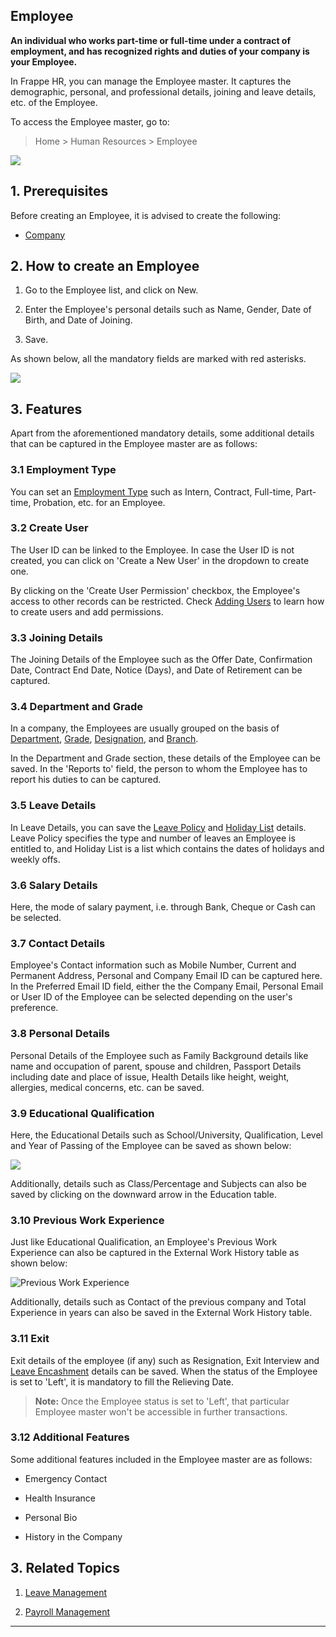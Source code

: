 ## Employee

**An individual who works part-time or full-time under a contract of employment, and has recognized rights and duties of your company is your Employee.**

In Frappe HR, you can manage the Employee master. It captures the demographic, personal, and professional details, joining and leave details, etc. of the Employee.

To access the Employee master, go to:

> Home > Human Resources > Employee

![](https://docs.erpnext.com/files/RtArfPD.gif)  

## 1\. Prerequisites

Before creating an Employee, it is advised to create the following:

*   [Company](https://docs.erpnext.com/docs/v14/user/manual/en/setting-up/company-setup#1-how-to-create-a-new-company)
    

## 2\. How to create an Employee

1.  Go to the Employee list, and click on New.
    
2.  Enter the Employee's personal details such as Name, Gender, Date of Birth, and Date of Joining.
    
3.  Save.
    

As shown below, all the mandatory fields are marked with red asterisks.

![](https://docs.erpnext.com/files/rqUdH4m.png)  

## 3\. Features

Apart from the aforementioned mandatory details, some additional details that can be captured in the Employee master are as follows:

### 3.1 Employment Type

You can set an [Employment Type](https://docs.erpnext.com/docs/v14/user/manual/en/human-resources/employment-type) such as Intern, Contract, Full-time, Part-time, Probation, etc. for an Employee.

### 3.2 Create User

The User ID can be linked to the Employee. In case the User ID is not created, you can click on 'Create a New User' in the dropdown to create one.

By clicking on the 'Create User Permission' checkbox, the Employee's access to other records can be restricted. Check [Adding Users](https://docs.erpnext.com/docs/v14/user/manual/en/setting-up/users-and-permissions/adding-users) to learn how to create users and add permissions.

### 3.3 Joining Details

The Joining Details of the Employee such as the Offer Date, Confirmation Date, Contract End Date, Notice (Days), and Date of Retirement can be captured.

### 3.4 Department and Grade

In a company, the Employees are usually grouped on the basis of [Department](https://docs.erpnext.com/docs/v14/user/manual/en/human-resources/department), [Grade](https://docs.erpnext.com/docs/v14/user/manual/en/human-resources/employee-grade), [Designation](https://docs.erpnext.com/docs/v14/user/manual/en/human-resources/designation), and [Branch](https://docs.erpnext.com/docs/v14/user/manual/en/human-resources/branch).

In the Department and Grade section, these details of the Employee can be saved. In the 'Reports to' field, the person to whom the Employee has to report his duties to can be captured.

### 3.5 Leave Details

In Leave Details, you can save the [Leave Policy](https://docs.erpnext.com/docs/v14/user/manual/en/human-resources/leave-policy) and [Holiday List](https://docs.erpnext.com/docs/v14/user/manual/en/human-resources/holiday-list) details. Leave Policy specifies the type and number of leaves an Employee is entitled to, and Holiday List is a list which contains the dates of holidays and weekly offs.

### 3.6 Salary Details

Here, the mode of salary payment, i.e. through Bank, Cheque or Cash can be selected.

### 3.7 Contact Details

Employee's Contact information such as Mobile Number, Current and Permanent Address, Personal and Company Email ID can be captured here. In the Preferred Email ID field, either the the Company Email, Personal Email or User ID of the Employee can be selected depending on the user's preference.

### 3.8 Personal Details

Personal Details of the Employee such as Family Background details like name and occupation of parent, spouse and children, Passport Details including date and place of issue, Health Details like height, weight, allergies, medical concerns, etc. can be saved.

### 3.9 Educational Qualification

Here, the Educational Details such as School/University, Qualification, Level and Year of Passing of the Employee can be saved as shown below:

![](https://docs.erpnext.com/files/educational-qualification.png)  

Additionally, details such as Class/Percentage and Subjects can also be saved by clicking on the downward arrow in the Education table.

### 3.10 Previous Work Experience

Just like Educational Qualification, an Employee's Previous Work Experience can also be captured in the External Work History table as shown below:

![Previous Work Experience](https://docs.erpnext.com/files/previous-work-experience.png)  

Additionally, details such as Contact of the previous company and Total Experience in years can also be saved in the External Work History table.

### 3.11 Exit

Exit details of the employee (if any) such as Resignation, Exit Interview and [Leave Encashment](https://docs.erpnext.com/docs/v14/user/manual/en/human-resources/leave-encashment) details can be saved. When the status of the Employee is set to 'Left', it is mandatory to fill the Relieving Date.

> **Note:** Once the Employee status is set to 'Left', that particular Employee master won't be accessible in further transactions.

### 3.12 Additional Features

Some additional features included in the Employee master are as follows:

*   Emergency Contact
    
*   Health Insurance
    
*   Personal Bio
    
*   History in the Company
    

## 3\. Related Topics

1.  [Leave Management](https://docs.erpnext.com/docs/v14/user/manual/en/human-resources/leave-management-intro)
    
2.  [Payroll Management](https://docs.erpnext.com/docs/v14/user/manual/en/human-resources/payroll-intro)
    

* * *